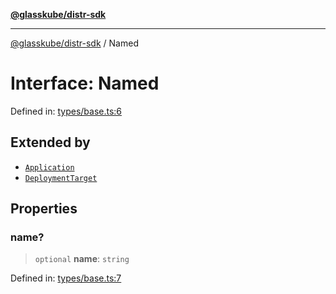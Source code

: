 [**@glasskube/distr-sdk**](../README.md)

***

[@glasskube/distr-sdk](../README.md) / Named

# Interface: Named

Defined in: [types/base.ts:6](https://github.com/glasskube/distr/blob/1c5d885406264f4301a9de61610438b702cea814/sdk/js/src/types/base.ts#L6)

## Extended by

- [`Application`](Application.md)
- [`DeploymentTarget`](DeploymentTarget.md)

## Properties

### name?

> `optional` **name**: `string`

Defined in: [types/base.ts:7](https://github.com/glasskube/distr/blob/1c5d885406264f4301a9de61610438b702cea814/sdk/js/src/types/base.ts#L7)
